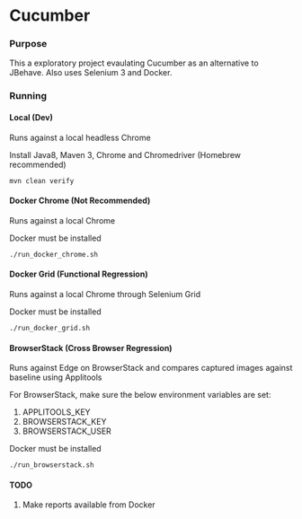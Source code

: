 # Cucumber

### Purpose

This a exploratory project evaulating Cucumber as an alternative to JBehave. Also uses Selenium 3 and Docker.

### Running

#### Local (Dev)

Runs against a local headless Chrome

Install Java8, Maven 3, Chrome and Chromedriver (Homebrew recommended)

`mvn clean verify`


#### Docker Chrome (Not Recommended)

Runs against a local Chrome

Docker must be installed

`./run_docker_chrome.sh`


#### Docker Grid (Functional Regression)

Runs against a local Chrome through Selenium Grid

Docker must be installed

`./run_docker_grid.sh`


#### BrowserStack (Cross Browser Regression)

Runs against Edge on BrowserStack and compares captured images against baseline using Applitools 

For BrowserStack, make sure the below environment variables are set:

1. APPLITOOLS_KEY
2. BROWSERSTACK_KEY
3. BROWSERSTACK_USER

Docker must be installed

`./run_browserstack.sh` 


#### TODO

1. Make reports available from Docker